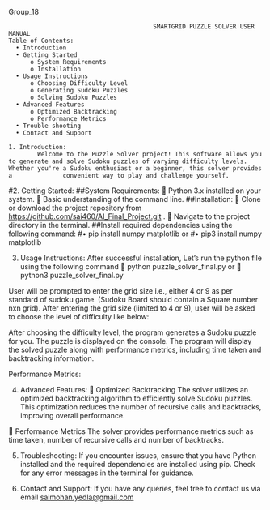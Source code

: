 Group_18

                                			SMARTGRID PUZZLE SOLVER USER MANUAL
	Table of Contents:
      •	Introduction
      •	Getting Started
          o	System Requirements
          o	Installation
      •	Usage Instructions
          o	Choosing Difficulty Level
          o	Generating Sudoku Puzzles
          o	Solving Sudoku Puzzles
      •	Advanced Features
          o	Optimized Backtracking
          o	Performance Metrics
      •	Trouble shooting
      •	Contact and Support

	1. Introduction:
      		Welcome to the Puzzle Solver project! This software allows you to generate and solve Sudoku puzzles of varying difficulty levels. Whether you're a Sudoku enthusiast or a beginner, this solver provides a 				convenient way to play and challenge yourself.

#2. Getting Started:
      ##System Requirements:
          	Python 3.x installed on your system.
          	Basic understanding of the command line.
      ##Installation:
          	Clone or download the project repository from https://github.com/sai460/AI_Final_Project.git .
          	Navigate to the project directory in the terminal.
      ##Install required dependencies using the following command:
          #•	pip install numpy matplotlib
          or
          #•	pip3 install numpy matplotlib

3. Usage Instructions:
After successful installation, Let’s run the python file using the following command
	python puzzle_solver_final.py			or
	python3 puzzle_solver_final.py
 
User will be prompted to enter the grid size i.e., either 4 or 9 as per standard of sudoku game. (Sudoku Board should contain a Square number nxn grid).
After entering the grid size (limited to 4 or 9), user will be asked to choose the level of difficulty like below:
 

After choosing the difficulty level, the program generates a Sudoku puzzle for you.
The puzzle is displayed on the console.
The program will display the solved puzzle along with performance metrics, including time taken and backtracking information.

 
 
Performance Metrics:
 

4. Advanced Features:
	Optimized Backtracking
The solver utilizes an optimized backtracking algorithm to efficiently solve Sudoku puzzles.
This optimization reduces the number of recursive calls and backtracks, improving overall performance.

	Performance Metrics
The solver provides performance metrics such as time taken, number of recursive calls and number of backtracks.

5. Troubleshooting:
If you encounter issues, ensure that you have Python installed and the required dependencies are installed using pip.
Check for any error messages in the terminal for guidance.

6. Contact and Support:
	If you have any queries, feel free to contact us via email saimohan.yedla@gmail.com

